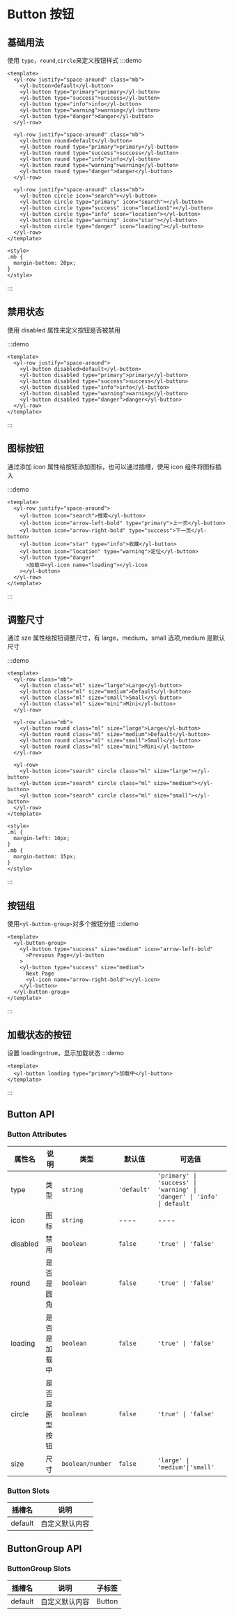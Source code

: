 # Button 按钮

## 基础用法

使用 `type`，`round`,`circle`来定义按钮样式
:::demo

```vue
<template>
  <yl-row justify="space-around" class="mb">
    <yl-button>default</yl-button>
    <yl-button type="primary">primary</yl-button>
    <yl-button type="success">success</yl-button>
    <yl-button type="info">info</yl-button>
    <yl-button type="warning">warning</yl-button>
    <yl-button type="danger">danger</yl-button>
  </yl-row>

  <yl-row justify="space-around" class="mb">
    <yl-button round>default</yl-button>
    <yl-button round type="primary">primary</yl-button>
    <yl-button round type="success">success</yl-button>
    <yl-button round type="info">info</yl-button>
    <yl-button round type="warning">warning</yl-button>
    <yl-button round type="danger">danger</yl-button>
  </yl-row>

  <yl-row justify="space-around" class="mb">
    <yl-button circle icon="search"></yl-button>
    <yl-button circle type="primary" icon="search"></yl-button>
    <yl-button circle type="success" icon="location1"></yl-button>
    <yl-button circle type="info" icon="location"></yl-button>
    <yl-button circle type="warning" icon="star"></yl-button>
    <yl-button circle type="danger" icon="loading"></yl-button>
  </yl-row>
</template>

<style>
.mb {
  margin-bottom: 20px;
}
</style>
```

:::

## 禁用状态

使用 disabled 属性来定义按钮是否被禁用

:::demo

```vue
<template>
  <yl-row justify="space-around">
    <yl-button disabled>default</yl-button>
    <yl-button disabled type="primary">primary</yl-button>
    <yl-button disabled type="success">success</yl-button>
    <yl-button disabled type="info">info</yl-button>
    <yl-button disabled type="warning">warning</yl-button>
    <yl-button disabled type="danger">danger</yl-button>
  </yl-row>
</template>
```

:::

## 图标按钮

通过添加 icon 属性给按钮添加图标，也可以通过插槽，使用 icon 组件将图标插入

:::demo

```vue
<template>
  <yl-row justify="space-around">
    <yl-button icon="search">搜索</yl-button>
    <yl-button icon="arrow-left-bold" type="primary">上一页</yl-button>
    <yl-button icon="arrow-right-bold" type="success">下一页</yl-button>
    <yl-button icon="star" type="info">收藏</yl-button>
    <yl-button icon="location" type="warning">定位</yl-button>
    <yl-button type="danger"
      >加载中<yl-icon name="loading"></yl-icon
    ></yl-button>
  </yl-row>
</template>
```

:::

## 调整尺寸

通过 sze 属性给按钮调整尺寸，有 large，medium，small 选项,medium 是默认尺寸

:::demo

```vue
<template>
  <yl-row class="mb">
    <yl-button class="ml" size="large">Large</yl-button>
    <yl-button class="ml" size="medium">Default</yl-button>
    <yl-button class="ml" size="small">Small</yl-button>
    <yl-button class="ml" size="mini">Mini</yl-button>
  </yl-row>

  <yl-row class="mb">
    <yl-button round class="ml" size="large">Large</yl-button>
    <yl-button round class="ml" size="medium">Default</yl-button>
    <yl-button round class="ml" size="small">Small</yl-button>
    <yl-button round class="ml" size="mini">Mini</yl-button>
  </yl-row>

  <yl-row>
    <yl-button icon="search" circle class="ml" size="large"></yl-button>
    <yl-button icon="search" circle class="ml" size="medium"></yl-button>
    <yl-button icon="search" circle class="ml" size="small"></yl-button>
  </yl-row>
</template>

<style>
.ml {
  margin-left: 10px;
}
.mb {
  margin-bottom: 15px;
}
</style>
```

:::

## 按钮组

使用`<yl-button-group>`对多个按钮分组
:::demo

```vue
<template>
  <yl-button-group>
    <yl-button type="success" size="medium" icon="arrow-left-bold"
      >Previous Page</yl-button
    >
    <yl-button type="success" size="medium">
      Next Page
      <yl-icon name="arrow-right-bold"></yl-icon>
    </yl-button>
  </yl-button-group>
</template>
```

:::

## 加载状态的按钮

设置 loading=true，显示加载状态
:::demo

```vue
<template>
  <yl-button loading type="primary">加载中</yl-button>
</template>
```

:::

## Button API

### Button Attributes

| 属性名   | 说明           | 类型             | 默认值      | 可选值                                                                 |
| -------- | -------------- | ---------------- | ----------- | ---------------------------------------------------------------------- |
| type     | 类型           | `string`         | `'default'` | `'primary' \| 'success' \| 'warning' \| 'danger' \| 'info' \| default` |
| icon     | 图标           | `string`         | ----        | ----                                                                   |
| disabled | 禁用           | `boolean`        | `false`     | `'true' \| 'false'`                                                    |
| round    | 是否是圆角     | `boolean`        | `false`     | `'true' \| 'false'`                                                    |
| loading  | 是否是加载中   | `boolean`        | `false`     | `'true' \| 'false'`                                                    |
| circle   | 是否是原型按钮 | `boolean`        | `false`     | `'true' \| 'false'`                                                    |
| size     | 尺寸           | `boolean/number` | `false`     | `'large' \| 'medium'\|'small'`                                         |

### Button Slots

| 插槽名  | 说明           |
| ------- | -------------- |
| default | 自定义默认内容 |

## ButtonGroup API

### ButtonGroup Slots

| 插槽名  | 说明           | 子标签 |
| ------- | -------------- | ------ |
| default | 自定义默认内容 | Button |
